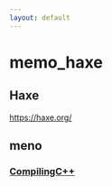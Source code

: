 ```yaml
---
layout: default
---
```

# memo_haxe

## Haxe
https://haxe.org/

## meno
### [CompilingC++](CompilingCpp.md)
